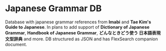 # Japanese Grammar DB
Database with japanese grammar references from **Imabi** and **Tae Kim's Guide to Japanese**. In plans to add support of **Dictionary of Japanese Grammar**, **Handbook of Japanese Grammar**, **どんなときどう使う 日本語表現文型辞典** and more.
DB structured as JSON and has FlexSearch companion document.
